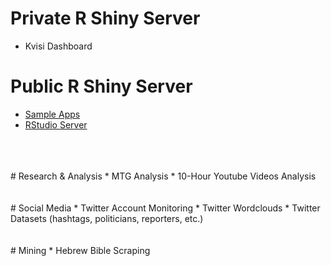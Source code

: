 # Private R Shiny Server
* Kvisi Dashboard  
# Public R Shiny Server
* [Sample Apps](http://shiny.stedogin.xyz/sample-apps "Sample Shiny Apps")
* [RStudio Server](http://shiny.stedogin.xyz:8787 "RStudio Server")
</br>
</br>
</br>
# Research & Analysis
* MTG Analysis
* 10-Hour Youtube Videos Analysis 
</br>
</br>
</br>
# Social Media
* Twitter Account Monitoring
* Twitter Wordclouds
* Twitter Datasets (hashtags, politicians, reporters, etc.)
</br>
</br>
</br>
# Mining
* Hebrew Bible Scraping

